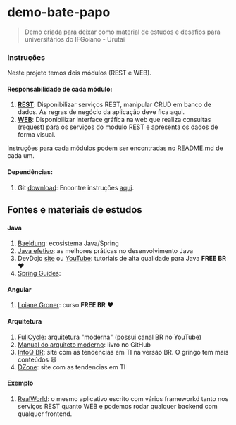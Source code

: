 # demo-bate-papo
> Demo criada para deixar como material de estudos e desafios para universitários do IFGoiano - Urutaí

### Instruções
Neste projeto temos dois módulos (REST e WEB).

#### Responsabilidade de cada módulo:
1. [**REST**][4]: Disponibilizar serviços REST, manipular CRUD em banco de dados. As regras de negócio da aplicação deve fica aqui.
2. [**WEB**][1]: Disponibilizar interface gráfica na web que realiza consultas (request) para os serviços do modulo REST e apresenta os dados de forma visual.

Instruções para cada módulos podem ser encontradas no README.md de cada um.

#### Dependências:
1. Git [download][2]: Encontre instruções [aqui][3].

## Fontes e materiais de estudos

#### Java
1. [Baeldung][7]: ecosistema Java/Spring
2. [Java efetivo][11]: as melhores práticas no desenvolvimento Java
3. DevDojo [site][12] ou [YouTube][13]: tutoriais de alta qualidade para Java **FREE BR** :heart:
4. [Spring Guides][15]: 

#### Angular
1. [Loiane Groner][14]: curso **FREE BR** :heart:

#### Arquitetura
1. [FullCycle][5]: arquitetura "moderna" (possui canal BR no YouTube)
2. [Manual do arquiteto moderno][8]: livro no GitHub
3. [InfoQ BR][9]: site com as tendencias em TI na versão BR. O gringo tem mais conteúdos :smiley:
4. [DZone][10]: site com as tendencias em TI

#### Exemplo
1. [RealWorld][6]: o mesmo aplicativo escrito com vários frameworkd tanto nos serviços REST quanto WEB e podemos rodar qualquer backend com qualquer frontend.

[1]: https://github.com/Omupa/demo-bate-papo-web
[2]: https://git-scm.com/
[3]: https://www.atlassian.com/git/tutorials/atlassian-git-cheatsheet
[4]: https://github.com/Omupa/demo-bate-papo-universitarios/tree/master/dev-rest

[5]: https://fullcycle.com.br/
[6]: https://github.com/gothinkster/realworld
[7]: https://www.baeldung.com/
[8]: https://github.com/otaviojava/manual-arquiteto-moderno
[9]: https://www.infoq.com/br/
[10]: https://dzone.com/
[11]: https://www.thefinestartist.com/effective-java/
[12]: http://devdojo.academy/
[13]: https://www.youtube.com/c/DevDojoBrasil/playlists
[14]: https://www.youtube.com/watch?v=tPOMG0D57S0&list=PLGxZ4Rq3BOBoSRcKWEdQACbUCNWLczg2G
[15]: https://spring.io/guides
